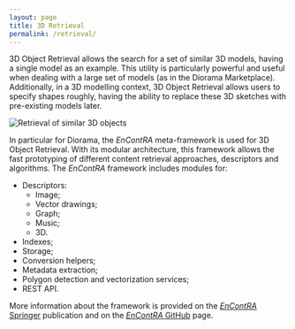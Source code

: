 ```yaml
---
layout: page
title: 3D Retrieval
permalink: /retrieval/
---
```


3D Object Retrieval allows the search for a set of similar 3D models, having a single model as an example.
This utility is particularly powerful and useful when dealing with a large set of models (as in the Diorama
Marketplace).
Additionally, in a 3D modelling context, 3D Object Retrieval allows users to specify shapes roughly, having the ability
to replace these 3D sketches with pre-existing models later.

![][retrieval-similar]

In particular for Diorama, the *EnContRA* meta-framework is used for 3D Object Retrieval. With its modular 
architecture, this framework allows the fast prototyping of different content retrieval approaches, descriptors and 
algorithms. The *EnContRA* framework includes modules for:

* Descriptors:
   * Image;
   * Vector drawings;
   * Graph;
   * Music;
   * 3D.
* Indexes;
* Storage;
* Conversion helpers;
* Metadata extraction;
* Polygon detection and vectorization services;
* REST API.

More information about the framework is provided on the [*EnContRA* Springer] publication and on the 
[*EnContRA* GitHub] page.

[retrieval-similar]: {{site.baseurl}}/images/retrieval/retrieval-similar.png "Retrieval of similar 3D objects"
[*EnContRA* GitHub]: http://encontra.github.io/
[*EnContRA* Springer]: http://www.di.fc.ul.pt/~mjf/publications/2014-2010/pdf/mta13.pdf